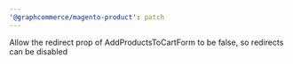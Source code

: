 ```yaml
---
'@graphcommerce/magento-product': patch
---
```


Allow the redirect prop of AddProductsToCartForm to be false, so redirects can be disabled
